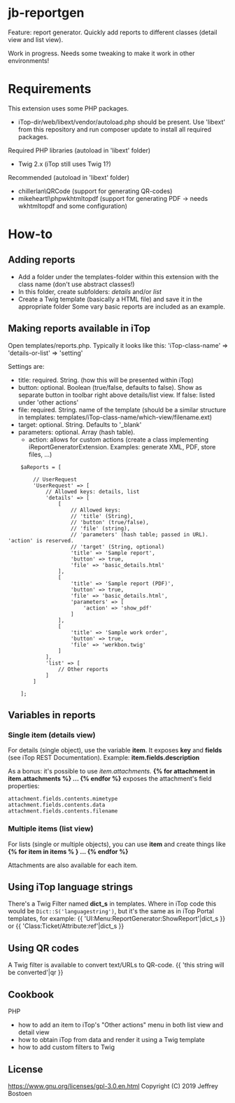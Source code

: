 # jb-reportgen

Feature: report generator. Quickly add reports to different classes (detail view and list view).

Work in progress. Needs some tweaking to make it work in other environments!

# Requirements
This extension uses some PHP packages.
* iTop-dir/web/libext/vendor/autoload.php should be present. Use 'libext' from this repository and run composer update to install all required packages.

Required PHP libraries (autoload in 'libext' folder)
* Twig 2.x (iTop still uses Twig 1?)

Recommended (autoload in 'libext' folder)
* chillerlan\QRCode (support for generating QR-codes)
* mikeheartl\phpwkhtmltopdf (support for generating PDF -> needs wkhtmltopdf and some configuration)

# How-to

## Adding reports 
* Add a folder under the templates-folder within this extension with the class name (don't use abstract classes!)
* In this folder, create subfolders: *details* and/or *list*
* Create a Twig template (basically a HTML file) and save it in the appropriate folder
Some vary basic reports are included as an example.

## Making reports available in iTop
Open templates/reports.php.
Typically it looks like this: 'iTop-class-name' => 'details-or-list' => 'setting'

Settings are:
* title: required. String. (how this will be presented within iTop)
* button: optional. Boolean (true/false, defaults to false). Show as separate button in toolbar right above details/list view. If false: listed under 'other actions'
* file: required. String. name of the template (should be a similar structure in templates: templates/iTop-class-name/which-view/filename.ext)
* target: optional. String. Defaults to '_blank'
* parameters: optional. Array (hash table).
  * action: allows for custom actions (create a class implementing iReportGeneratorExtension. Examples: generate XML, PDF, store files, ...)


```
	$aReports = [

		// UserRequest
		'UserRequest' => [
			// Allowed keys: details, list
			'details' => [
				[
					// Allowed keys:
					// 'title' (String), 
					// 'button' (true/false), 
					// 'file' (string), 
					// 'parameters' (hash table; passed in URL). 'action' is reserved.
					// 'target' (String, optional)
					'title' => 'Sample report',
					'button' => true,
					'file' => 'basic_details.html'
				],
				[
					'title' => 'Sample report (PDF)',
					'button' => true,
					'file' => 'basic_details.html',
					'parameters' => [
						'action' => 'show_pdf'
					]
				],
				[
					'title' => 'Sample work order',
					'button' => true,
					'file' => 'werkbon.twig'
				]
			],
			'list' => [
				// Other reports 
			]
		]
		
	];
```


## Variables in reports

### Single item (details view)

For details (single object), use the variable **item**. It exposes **key** and **fields** (see iTop REST Documentation). 
Example: **item.fields.description**
 
As a bonus: it's possible to use *item.attachments*. 
**{% for attachment in item.attachments %} ... {% endfor %}** exposes the attachment's field properties:
```
attachment.fields.contents.mimetype
attachment.fields.contents.data
attachment.fields.contents.filename
```

### Multiple items (list view)
For lists (single or multiple objects), you can use **item** and create things like **{% for item in items % } ... {% endfor %}**

Attachments are also available for each item.


## Using iTop language strings
There's a Twig Filter named **dict_s** in templates.
Where in iTop code this would be ```Dict::S('languagestring')```, 
but it's the same as in iTop Portal templates, for example: {{ 'UI:Menu:ReportGenerator:ShowReport'|dict_s }} or {{ 'Class:Ticket/Attribute:ref'|dict_s }}


## Using QR codes
A Twig filter is available to convert text/URLs to QR-code. {{ 'this string will be converted'|qr }}

## Cookbook

PHP
* how to add an item to iTop's "Other actions" menu in both list view and detail view
* how to obtain iTop from data and render it using a Twig template
* how to add custom filters to Twig

## License
https://www.gnu.org/licenses/gpl-3.0.en.html
Copyright (C) 2019 Jeffrey Bostoen


